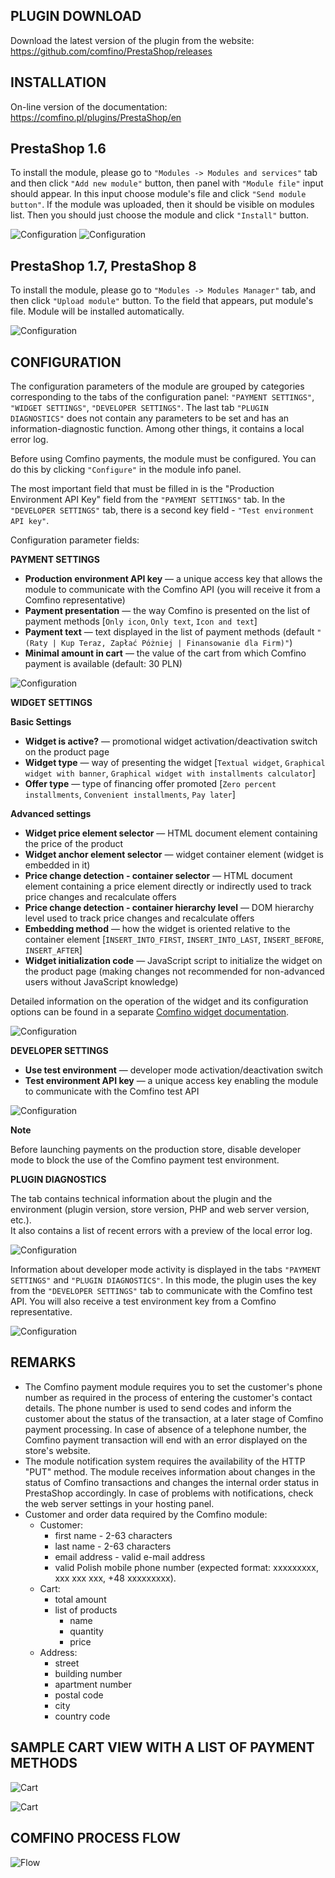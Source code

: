 ## PLUGIN DOWNLOAD

Download the latest version of the plugin from the website: https://github.com/comfino/PrestaShop/releases

## INSTALLATION

On-line version of the documentation: https://comfino.pl/plugins/PrestaShop/en

PrestaShop 1.6
-------

To install the module, please go to `"Modules -> Modules and services"` tab and then click `"Add new module"` button, then panel with `"Module file"` input should appear.
In this input choose module's file and click `"Send module button"`. If the module was uploaded, then it should be visible on modules list. Then you should just choose the module and click `"Install"` button.

![Configuration](images/en/modules_ps_16.png "Configuration")
![Configuration](images/en/modules_ps_16_panel.png "Configuration")

PrestaShop 1.7, PrestaShop 8
-------

To install the module, please go to `"Modules -> Modules Manager"` tab, and then click `"Upload module"` button.
To the field that appears, put module's file. Module will be installed automatically.

![Configuration](images/en/modules_ps_17.png "Configuration")

## CONFIGURATION

The configuration parameters of the module are grouped by categories corresponding to the tabs of the configuration panel: `"PAYMENT SETTINGS"`, `"WIDGET SETTINGS"`, `"DEVELOPER SETTINGS"`.
The last tab `"PLUGIN DIAGNOSTICS"` does not contain any parameters to be set and has an information-diagnostic function. Among other things, it contains a local error log.

Before using Comfino payments, the module must be configured. You can do this by clicking `"Configure"` in the module info panel.

The most important field that must be filled in is the "Production Environment API Key" field from the `"PAYMENT SETTINGS"` tab.
In the `"DEVELOPER SETTINGS"` tab, there is a second key field - `"Test environment API key"`.

Configuration parameter fields:

**PAYMENT SETTINGS**

* **Production environment API key** — a unique access key that allows the module to communicate with the Comfino API (you will receive it from a Comfino representative)
* **Payment presentation** — the way Comfino is presented on the list of payment methods [`Only icon`, `Only text`, `Icon and text`]
* **Payment text** — text displayed in the list of payment methods (default `"(Raty | Kup Teraz, Zapłać Póżniej | Finansowanie dla Firm)"`)
* **Minimal amount in cart** — the value of the cart from which Comfino payment is available (default: 30 PLN)

![Configuration](images/en/configuration1.png "Configuration")

**WIDGET SETTINGS**

**Basic Settings**

* **Widget is active?** — promotional widget activation/deactivation switch on the product page
* **Widget type** — way of presenting the widget [`Textual widget`, `Graphical widget with banner`, `Graphical widget with installments calculator`]
* **Offer type** — type of financing offer promoted [`Zero percent installments`, `Convenient installments`, `Pay later`]

**Advanced settings**

* **Widget price element selector** — HTML document element containing the price of the product
* **Widget anchor element selector** — widget container element (widget is embedded in it)
* **Price change detection - container selector** — HTML document element containing a price element directly or indirectly used to track price changes and recalculate offers
* **Price change detection - container hierarchy level** — DOM hierarchy level used to track price changes and recalculate offers
* **Embedding method** — how the widget is oriented relative to the container element [`INSERT_INTO_FIRST`, `INSERT_INTO_LAST`, `INSERT_BEFORE`, `INSERT_AFTER`]
* **Widget initialization code** — JavaScript script to initialize the widget on the product page (making changes not recommended for non-advanced users without JavaScript knowledge)

Detailed information on the operation of the widget and its configuration options can be found in a separate [Comfino widget documentation](https://comfino.pl/widgets/comfino-prestashop/en).

![Configuration](images/en/configuration2.png "Configuration")

**DEVELOPER SETTINGS**

* **Use test environment** — developer mode activation/deactivation switch
* **Test environment API key** — a unique access key enabling the module to communicate with the Comfino test API

![Configuration](images/en/configuration3.png "Configuration")

**Note**

Before launching payments on the production store, disable developer mode to block the use of the Comfino payment test environment.

**PLUGIN DIAGNOSTICS**

The tab contains technical information about the plugin and the environment (plugin version, store version, PHP and web server version, etc.).\
It also contains a list of recent errors with a preview of the local error log.

![Configuration](images/en/configuration4.png "Configuration")

Information about developer mode activity is displayed in the tabs `"PAYMENT SETTINGS"` and `"PLUGIN DIAGNOSTICS"`.
In this mode, the plugin uses the key from the `"DEVELOPER SETTINGS"` tab to communicate with the Comfino test API. You will also receive a test environment key from a Comfino representative.

![Configuration](images/en/configuration5.png "Configuration")

## REMARKS

* The Comfino payment module requires you to set the customer's phone number as required in the process of entering the customer's contact details. The phone number is used to send codes and inform the customer about the status of the transaction, at a later stage of Comfino payment processing. In case of absence of a telephone number, the Comfino payment transaction will end with an error displayed on the store's website.
* The module notification system requires the availability of the HTTP "PUT" method. The module receives information about changes in the status of Comfino transactions and changes the internal order status in PrestaShop accordingly. In case of problems with notifications, check the web server settings in your hosting panel.
* Customer and order data required by the Comfino module:
    * Customer:
        * first name - 2-63 characters
        * last name - 2-63 characters
        * email address - valid e-mail address
        * valid Polish mobile phone number (expected format: xxxxxxxxx, xxx xxx xxx, +48 xxxxxxxxx).
    * Cart:
        * total amount
        * list of products
            * name
            * quantity
            * price
    * Address:
        * street
        * building number
        * apartment number
        * postal code
        * city
        * country code

## SAMPLE CART VIEW WITH A LIST OF PAYMENT METHODS

![Cart](images/en/cart_payment_view_folded.png "Cart")

![Cart](images/en/cart_payment_view_unfolded.png "Cart")

## COMFINO PROCESS FLOW

![Flow](images/comfino-flow.png "Flow")
